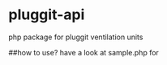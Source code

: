 # pluggit-api
php package for pluggit ventilation units

##how to use?
have a look at sample.php for 
